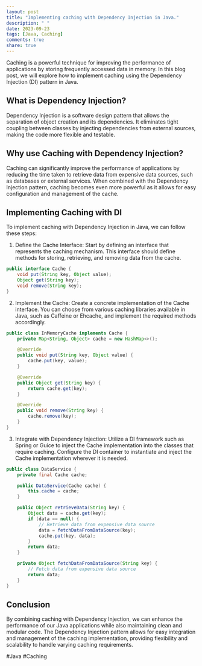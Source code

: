 ```yaml
---
layout: post
title: "Implementing caching with Dependency Injection in Java."
description: " "
date: 2023-09-23
tags: [Java, Caching]
comments: true
share: true
---
```


Caching is a powerful technique for improving the performance of applications by storing frequently accessed data in memory. In this blog post, we will explore how to implement caching using the Dependency Injection (DI) pattern in Java.

## What is Dependency Injection?

Dependency Injection is a software design pattern that allows the separation of object creation and its dependencies. It eliminates tight coupling between classes by injecting dependencies from external sources, making the code more flexible and testable.

## Why use Caching with Dependency Injection?

Caching can significantly improve the performance of applications by reducing the time taken to retrieve data from expensive data sources, such as databases or external services. When combined with the Dependency Injection pattern, caching becomes even more powerful as it allows for easy configuration and management of the cache.

## Implementing Caching with DI

To implement caching with Dependency Injection in Java, we can follow these steps:

1. Define the Cache Interface: Start by defining an interface that represents the caching mechanism. This interface should define methods for storing, retrieving, and removing data from the cache.

```java
public interface Cache {
    void put(String key, Object value);
    Object get(String key);
    void remove(String key);
}
```

2. Implement the Cache: Create a concrete implementation of the Cache interface. You can choose from various caching libraries available in Java, such as Caffeine or Ehcache, and implement the required methods accordingly.

```java
public class InMemoryCache implements Cache {
    private Map<String, Object> cache = new HashMap<>();

    @Override
    public void put(String key, Object value) {
        cache.put(key, value);
    }

    @Override
    public Object get(String key) {
        return cache.get(key);
    }

    @Override
    public void remove(String key) {
        cache.remove(key);
    }
}
```

3. Integrate with Dependency Injection: Utilize a DI framework such as Spring or Guice to inject the Cache implementation into the classes that require caching. Configure the DI container to instantiate and inject the Cache implementation wherever it is needed.

```java
public class DataService {
    private final Cache cache;

    public DataService(Cache cache) {
        this.cache = cache;
    }

    public Object retrieveData(String key) {
        Object data = cache.get(key);
        if (data == null) {
            // Retrieve data from expensive data source
            data = fetchDataFromDataSource(key);
            cache.put(key, data);
        }
        return data;
    }

    private Object fetchDataFromDataSource(String key) {
        // Fetch data from expensive data source
        return data;
    }
}
```

## Conclusion

By combining caching with Dependency Injection, we can enhance the performance of our Java applications while also maintaining clean and modular code. The Dependency Injection pattern allows for easy integration and management of the caching implementation, providing flexibility and scalability to handle varying caching requirements.

#Java #Caching